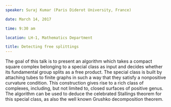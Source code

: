 ```yaml
---
speaker: Suraj Kumar (Paris Diderot University, France)

date: March 14, 2017

time: 9:30 am

location: LH-1, Mathematics Department

title: Detecting free splittings
---
```


The goal of this talk is to present an algorithm which takes a
compact square complex belonging to a special class as input and decides
whether its fundamental group splits as a free product. The special class
is built by attaching tubes to finite graphs in such a way that they
satisfy a nonpositive curvature condition. This construction gives rise to
a rich class of complexes, including, but not limited to, closed surfaces
of positive genus.
The algorithm can be used to deduce the celebrated Stallings theorem for
this special class, as also the well known Grushko decomposition theorem.
